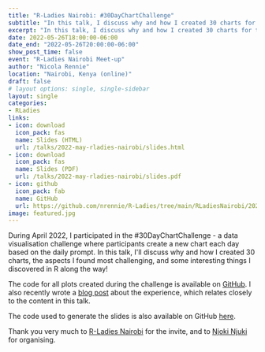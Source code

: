 ```yaml
---
title: "R-Ladies Nairobi: #30DayChartChallenge"
subtitle: "In this talk, I discuss why and how I created 30 charts for the #30DayChartChallenge, the aspects I found most challenging, and some interesting things I discovered in R along the way!"
excerpt: "In this talk, I discuss why and how I created 30 charts for the #30DayChartChallenge, the aspects I found most challenging, and some interesting things I discovered in R along the way!"
date: 2022-05-26T18:00:00-06:00
date_end: "2022-05-26T20:00:00-06:00"
show_post_time: false
event: "R-Ladies Nairobi Meet-up"
author: "Nicola Rennie"
location: "Nairobi, Kenya (online)"
draft: false
# layout options: single, single-sidebar
layout: single
categories:
- RLadies
links:
- icon: download
  icon_pack: fas
  name: Slides (HTML)
  url: /talks/2022-may-rladies-nairobi/slides.html
- icon: download
  icon_pack: fas
  name: Slides (PDF)
  url: /talks/2022-may-rladies-nairobi/slides.pdf
- icon: github
  icon_pack: fab
  name: GitHub
  url: https://github.com/nrennie/R-Ladies/tree/main/RLadiesNairobi/2022-05-26
image: featured.jpg
---
```


During April 2022, I participated in the #30DayChartChallenge - a data visualisation challenge where participants create a new chart each day based on the daily prompt. In this talk, I'll discuss why and how I created 30 charts, the aspects I found most challenging, and some interesting things I discovered in R along the way!

The code for all plots created during the challenge is available on [GitHub](https://github.com/nrennie/30DayChartChallenge). I also recently wrote a [blog post](https://nrennie.rbind.io/blog/2022-05-07-30-day-chart-challenge-2022/) about the experience, which relates closely to the content in this talk.

The code used to generate the slides is also available on GitHub [here](https://github.com/nrennie/R-Ladies/tree/main/RLadiesNairobi/2022-05-26).

Thank you very much to [R-Ladies Nairobi](https://twitter.com/RLadiesNairobi) for the invite, and to [Njoki Njuki](https://twitter.com/lucy_njokinjuki) for organising.